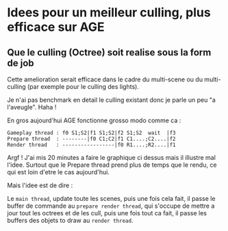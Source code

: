 # Idees pour un meilleur culling, plus efficace sur AGE

## Que le culling (Octree) soit realise sous la form de job

Cette amelioration serait efficace dans le cadre du multi-scene ou du multi-culling (par exemple pour le culling des lights).

Je n'ai pas benchmark en detail le culling existant donc je parle un peu "a l'aveugle". Haha !

En gros aujourd'hui AGE fonctionne grosso modo comme ca :

    Gameplay thread : f0 S1;S2|f1 S1;S2|f2 S1;S2  wait  |f3
    Prepare thread  : --------|f0 C1;C2|f1 C1....;C2....|f2
    Render thread   : -----------------|f0 R1....;R2....|f1

Argf ! J'ai mis 20 minutes a faire le graphique ci dessus mais il illustre mal l'idee. Surtout que le Prepare thread prend plus de temps que le rendu, ce qui est loin d'etre le cas aujourd'hui.

Mais l'idee est de dire :

Le `main thread`, update toute les scenes, puis une fois cela fait, il passe le buffer de commande au `prepare render thread`, qui s'occupe de mettre a jour tout les octrees et de les cull, puis une fois tout ca fait, il passe les buffers des objets to draw au `render thread`.



